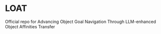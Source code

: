 # LOAT
Official repo for Advancing Object Goal Navigation Through LLM-enhanced Object Affinities Transfer
